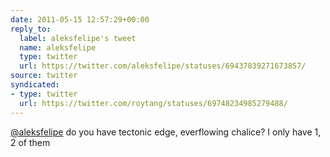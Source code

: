 ```yaml
---
date: 2011-05-15 12:57:29+00:00
reply_to:
  label: aleksfelipe's tweet
  name: aleksfelipe
  type: twitter
  url: https://twitter.com/aleksfelipe/statuses/69437839271673857/
source: twitter
syndicated:
- type: twitter
  url: https://twitter.com/roytang/statuses/69748234985279488/
---
```


[@aleksfelipe](https://twitter.com/aleksfelipe/) do you have tectonic edge, everflowing chalice? I only have 1, 2 of them